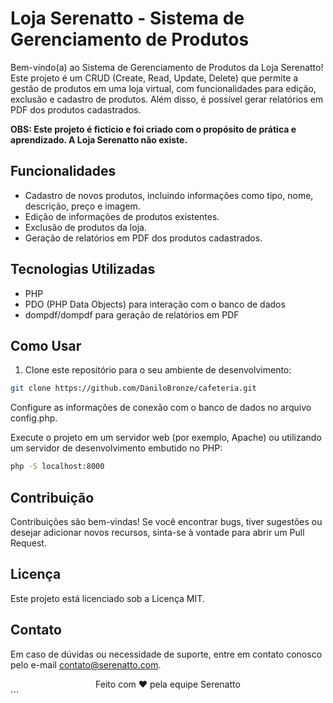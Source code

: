 # Loja Serenatto - Sistema de Gerenciamento de Produtos

Bem-vindo(a) ao Sistema de Gerenciamento de Produtos da Loja Serenatto! Este projeto é um CRUD (Create, Read, Update, Delete) que permite a gestão de produtos em uma loja virtual, com funcionalidades para edição, exclusão e cadastro de produtos. Além disso, é possível gerar relatórios em PDF dos produtos cadastrados.

**OBS: Este projeto é fictício e foi criado com o propósito de prática e aprendizado. A Loja Serenatto não existe.**

## Funcionalidades

- Cadastro de novos produtos, incluindo informações como tipo, nome, descrição, preço e imagem.
- Edição de informações de produtos existentes.
- Exclusão de produtos da loja.
- Geração de relatórios em PDF dos produtos cadastrados.

## Tecnologias Utilizadas

- PHP
- PDO (PHP Data Objects) para interação com o banco de dados
- dompdf/dompdf para geração de relatórios em PDF

## Como Usar

1. Clone este repositório para o seu ambiente de desenvolvimento:

```bash
git clone https://github.com/DaniloBronze/cafeteria.git
```

Configure as informações de conexão com o banco de dados no arquivo config.php.

Execute o projeto em um servidor web (por exemplo, Apache) ou utilizando um servidor de desenvolvimento embutido no PHP:

```bash
php -S localhost:8000
```

## Contribuição
Contribuições são bem-vindas! Se você encontrar bugs, tiver sugestões ou desejar adicionar novos recursos, sinta-se à vontade para abrir um Pull Request.

## Licença
Este projeto está licenciado sob a Licença MIT.

## Contato
Em caso de dúvidas ou necessidade de suporte, entre em contato conosco pelo e-mail contato@serenatto.com.

<div align="center">
  Feito com ❤️ pela equipe Serenatto
</div>
```

